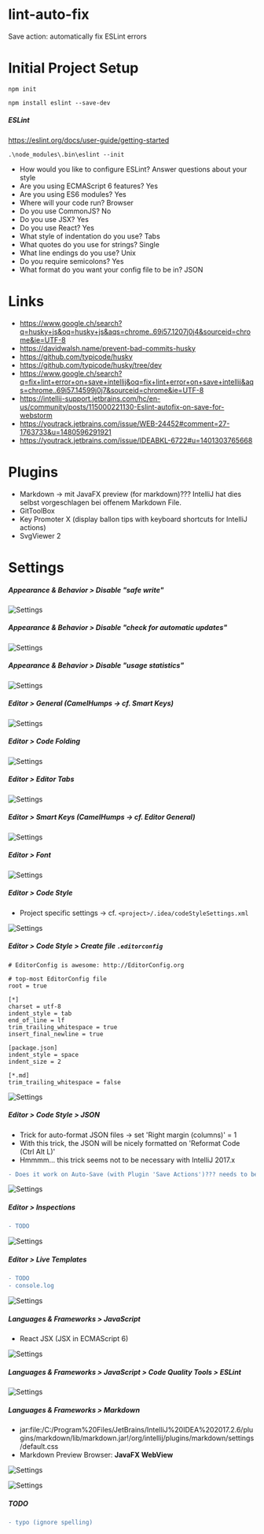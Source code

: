 # lint-auto-fix
Save action: automatically fix ESLint errors

# Initial Project Setup

`npm init`

`npm install eslint --save-dev`

##### ESLint

https://eslint.org/docs/user-guide/getting-started

`.\node_modules\.bin\eslint --init`

- How would you like to configure ESLint? Answer questions about your style
- Are you using ECMAScript 6 features? Yes
- Are you using ES6 modules? Yes
- Where will your code run? Browser
- Do you use CommonJS? No
- Do you use JSX? Yes
- Do you use React? Yes
- What style of indentation do you use? Tabs
- What quotes do you use for strings? Single
- What line endings do you use? Unix
- Do you require semicolons? Yes
- What format do you want your config file to be in? JSON

# Links

- https://www.google.ch/search?q=husky+js&oq=husky+js&aqs=chrome..69i57.1207j0j4&sourceid=chrome&ie=UTF-8
- https://davidwalsh.name/prevent-bad-commits-husky
- https://github.com/typicode/husky
- https://github.com/typicode/husky/tree/dev
- https://www.google.ch/search?q=fix+lint+error+on+save+intellij&oq=fix+lint+error+on+save+intellij&aqs=chrome..69i57.14599j0j7&sourceid=chrome&ie=UTF-8
- https://intellij-support.jetbrains.com/hc/en-us/community/posts/115000221130-Eslint-autofix-on-save-for-webstorm
- https://youtrack.jetbrains.com/issue/WEB-24452#comment=27-1763733&u=1480596291921
- https://youtrack.jetbrains.com/issue/IDEABKL-6722#u=1401303765668
 
# Plugins

- Markdown &rarr; mit JavaFX preview (for markdown)??? IntelliJ hat dies selbst vorgeschlagen bei offenem Markdown File.
- GitToolBox
- Key Promoter X (display ballon tips with keyboard shortcuts for IntelliJ actions)
- SvgViewer 2

# Settings

##### Appearance & Behavior > Disable "safe write"

![Settings](screenshots/22-11-_2017_09-11-22.png)

##### Appearance & Behavior > Disable "check for automatic updates"

![Settings](screenshots/22-11-_2017_09-48-09.png)

##### Appearance & Behavior > Disable "usage statistics"

![Settings](screenshots/22-11-_2017_09-51-43.png)

##### Editor > General (CamelHumps &rarr; cf. Smart Keys)

![Settings](screenshots/22-11-_2017_10-01-18.png)

##### Editor > Code Folding

![Settings](screenshots/22-11-_2017_09-54-36.png)

##### Editor > Editor Tabs

![Settings](screenshots/22-11-_2017_09-57-03.png)

##### Editor > Smart Keys (CamelHumps &rarr; cf. Editor General)

![Settings](screenshots/22-11-_2017_09-59-17.png)

##### Editor > Font

![Settings](screenshots/22-11-_2017_10-08-07.png)

##### Editor > Code Style

- Project specific settings &rarr; cf. `<project>/.idea/codeStyleSettings.xml`

![Settings](screenshots/22-11-_2017_10-11-07.png)

##### Editor > Code Style > Create file `.editorconfig`

```properties
# EditorConfig is awesome: http://EditorConfig.org

# top-most EditorConfig file
root = true

[*]
charset = utf-8
indent_style = tab
end_of_line = lf
trim_trailing_whitespace = true
insert_final_newline = true

[package.json]
indent_style = space
indent_size = 2

[*.md]
trim_trailing_whitespace = false
```

![Settings](screenshots/22-11-_2017_10-14-17.png)

##### Editor > Code Style > JSON

- Trick for auto-format JSON files &rarr; set 'Right margin (columns)' = 1
- With this trick, the JSON will be nicely formatted on 'Reformat Code (Ctrl Alt L)'
- Hmmmm... this trick seems not to be necessary with IntelliJ 2017.x

```diff
- Does it work on Auto-Save (with Plugin 'Save Actions')??? needs to be tested!!!
```

![Settings](screenshots/22-11-_2017_10-24-23.png)

##### Editor > Inspections

```diff
- TODO
```

![Settings](screenshots/)

##### Editor > Live Templates

```diff
- TODO
- console.log
```

![Settings](screenshots/)

##### Languages & Frameworks > JavaScript

- React JSX (JSX in ECMAScript 6)

![Settings](screenshots/22-11-_2017_12-46-49.png)

##### Languages & Frameworks > JavaScript > Code Quality Tools > ESLint

![Settings](screenshots/22-11-_2017_12-51-13.png)

##### Languages & Frameworks > Markdown

- jar:file:/C:/Program%20Files/JetBrains/IntelliJ%20IDEA%202017.2.6/plugins/markdown/lib/markdown.jar!/org/intellij/plugins/markdown/settings/default.css
- Markdown Preview Browser: **JavaFX WebView**

![Settings](screenshots/22-11-_2017_13-20-25.png)

![Settings](screenshots/22-11-_2017_13-21-15.png)

##### TODO

```diff
- typo (ignore spelling)
```
